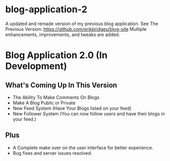 # blog-application-2
A updated and remade version of my previous blog application. 
See The Previous Version: https://github.com/erikbridges/blog-site
Multiple enhancements, improvements, and tweaks are added.

# Blog Application 2.0 (In Development)

## What's Coming Up In This Version
- The Ability To Make Comments On Blogs
- Make A Blog Public or Private
- New Feed System (Have Your Blogs listed on your feed)
- New Follower System (You can now follow users and have their blogs in your feed.)

## Plus
- A Complete make over on the user interface for better experience.
- Bug fixes and server issues resolved.
